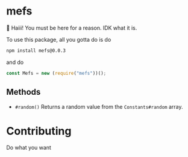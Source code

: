 # mefs

:wave: Haiii! You must be here for a reason. IDK what it is.

To use this package, all you gotta do is do

```bash
npm install mefs@0.0.3
```

and do 
```js
const Mefs = new (require("mefs"))();
```


## Methods

- `#random()`
Returns a random value from the `Constants#random` array.

# Contributing
Do what you want
